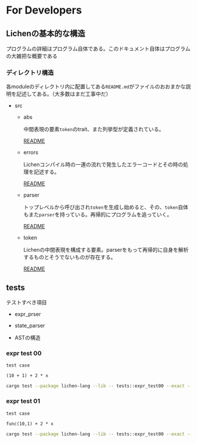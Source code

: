 # For Developers

## Lichenの基本的な構造

プログラムの詳細はプログラム自体である。このドキュメント自体はプログラムの大雑把な概要である

### ディレクトリ構造

各moduleのディレクトリ内に配置してある`README.md`がファイルのおおまかな説明を記述してある。（大多数はまだ工事中だ）

- src
  - abs
    
    中間表現の要素`token`のtrait、また列挙型が定義されている。

    [README](abs/README.md)
  - errors

    Lichenコンパイル時の一連の流れで発生したエラーコードとその時の処理を記述する。

    [README](errors/README.md)
  - parser

    トップレベルから呼び出され`token`を生成し始めると、その、`token`自体もまた`parser`を持っている。再帰的にプログラムを追っていく。

    [README](parser/README.md)
  - token

    Lichenの中間表現を構成する要素。parserをもって再帰的に自身を解析するものとそうでないものが存在する。

    [README](token/README.md)


## tests
テストすべき項目

- expr_prser

- state_parser

- ASTの構造

### expr test 00
`test case`
```
(10 + 1) + 2 * x
```

```bash
cargo test --package lichen-lang --lib -- tests::expr_test00 --exact --show-output
```

### expr test 01
`test case`
```
func(10,1) + 2 * x
```

```bash
cargo test --package lichen-lang --lib -- tests::expr_test00 --exact --show-output
```
